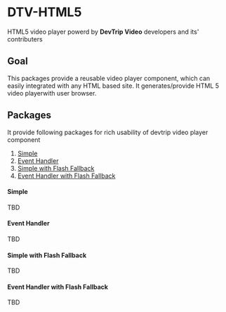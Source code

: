 # DTV-HTML5

HTML5 video player powerd by **DevTrip Video** developers and its' contributers

## Goal

This packages provide a reusable video player component, which can easily integrated with any HTML based site. It generates/provide HTML 5 video playerwith user browser.

## Packages 

It provide following packages for rich usability of devtrip video player component

1. [Simple](#simple)
2. [Event Handler](#event-handler)
3. [Simple with Flash Fallback](#simple-with-flash-fallback)
4. [Event Handler with Flash Fallback](#event-handler-with-flash-fallback)


#### Simple

TBD

#### Event Handler

TBD

#### Simple with Flash Fallback

TBD

#### Event Handler with Flash Fallback

TBD
